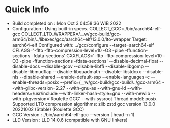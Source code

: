 # Quick Info
* Build completed on : Mon Oct  3 04:58:36 WIB 2022
* Configuration : Using built-in specs.
COLLECT_GCC=./bin/aarch64-elf-gcc
COLLECT_LTO_WRAPPER=/__w/gcc-build/gcc-arm64/bin/../libexec/gcc/aarch64-elf/13.0.0/lto-wrapper
Target: aarch64-elf
Configured with: ../gcc/configure --target=aarch64-elf CFLAGS='-flto -flto-compression-level=10 -O3 -pipe -ffunction-sections -fdata-sections' CXXFLAGS='-flto -flto-compression-level=10 -O3 -pipe -ffunction-sections -fdata-sections' --disable-decimal-float --disable-docs --disable-gcov --disable-libffi --disable-libgomp --disable-libmudflap --disable-libquadmath --disable-libstdcxx --disable-nls --disable-shared --enable-default-ssp --enable-languages=c --enable-threads=posix --prefix=/__w/gcc-build/gcc-build/../gcc-arm64 --with-glibc-version=2.27 --with-gnu-as --with-gnu-ld --with-headers=/usr/include --with-linker-hash-style=gnu --with-newlib --with-pkgversion='Roulette GCC' --with-sysroot
Thread model: posix
Supported LTO compression algorithms: zlib zstd
gcc version 13.0.0 20221002 (Stable) (Roulette GCC) 
* GCC Version : ./bin/aarch64-elf-gcc --version | head -n 1)
* LLD Version : LLD 14.0.6 (compatible with GNU linkers)


